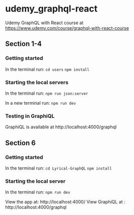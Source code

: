 # udemy_graphql-react

Udemy GraphQL with React course at https://www.udemy.com/course/graphql-with-react-course

## Section 1-4

### Getting started

In the terminal run:
`cd users`
`npm install`

### Starting the local servers

In the terminal run:
`npm run json:server`

In a new terminal run:
`npm run dev`

### Testing in GraphiQL

GraphiQL is available at http://localhost:4000/graphql

## Section 6

### Getting started

In the terminal run:
`cd Lyrical-GraphQL`
`npm install`

### Starting the local server

In the terminal run:
`npm run dev`

View the app at: http://localhost:4000/
View GraphiQL at : http://localhost:4000/graphql
